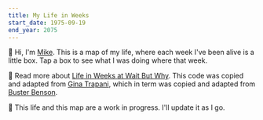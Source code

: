 ```yaml
---
title: My Life in Weeks
start_date: 1975-09-19
end_year: 2075
---
```


👋 Hi, I'm [Mike](https://michaelwebb.name). This is a map of my life, where each week I've been alive is a little box. Tap a box to see what I was doing where that week.

📍 Read more about [Life in Weeks at Wait But Why](https://waitbutwhy.com/2014/05/life-weeks.html). This code was copied and adapted from [Gina Trapani](https://github.com/ginatrapani/life-in-weeks), which in term was copied and adapted from [Buster Benson](https://busterbenson.com/life-in-weeks).

🌱 This life and this map are a work in progress. I'll update it as I go.

